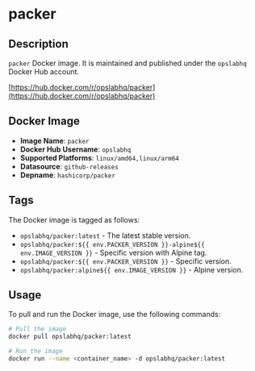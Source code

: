# packer

## Description

`packer` Docker image. It is maintained and published under the `opslabhq` Docker Hub account.

[https://hub.docker.com/r/opslabhq/packer](https://hub.docker.com/r/opslabhq/packer)

## Docker Image

- **Image Name**: `packer`
- **Docker Hub Username**: `opslabhq`
- **Supported Platforms**: `linux/amd64,linux/arm64`
- **Datasource**: `github-releases`
- **Depname**: `hashicorp/packer`

## Tags

The Docker image is tagged as follows:

- `opslabhq/packer:latest` - The latest stable version.
- `opslabhq/packer:${{ env.PACKER_VERSION }}-alpine${{ env.IMAGE_VERSION }}` - Specific version with Alpine tag.
- `opslabhq/packer:${{ env.PACKER_VERSION }}` - Specific version.
- `opslabhq/packer:alpine${{ env.IMAGE_VERSION }}` - Alpine version.

## Usage

To pull and run the Docker image, use the following commands:

```bash
# Pull the image
docker pull opslabhq/packer:latest

# Run the image
docker run --name <container_name> -d opslabhq/packer:latest
```
